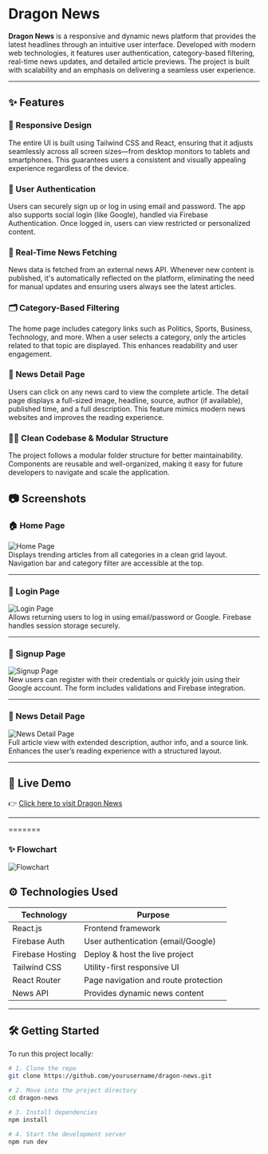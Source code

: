 # Dragon News
 
**Dragon News**  is a responsive and dynamic news platform that provides the latest headlines through an intuitive user interface. Developed with modern web technologies, it features user authentication, category-based filtering, real-time news updates, and detailed article previews. The project is built with scalability and an emphasis on delivering a seamless user experience.

---

## ✨ Features

### 🧭 Responsive Design  
The entire UI is built using Tailwind CSS and React, ensuring that it adjusts seamlessly across all screen sizes—from desktop monitors to tablets and smartphones. This guarantees users a consistent and visually appealing experience regardless of the device.

### 🔐 User Authentication  
Users can securely sign up or log in using email and password. The app also supports social login (like Google), handled via Firebase Authentication. Once logged in, users can view restricted or personalized content.

### 🔄 Real-Time News Fetching  
News data is fetched from an external news API. Whenever new content is published, it's automatically reflected on the platform, eliminating the need for manual updates and ensuring users always see the latest articles.

### 🗂️ Category-Based Filtering  
The home page includes category links such as Politics, Sports, Business, Technology, and more. When a user selects a category, only the articles related to that topic are displayed. This enhances readability and user engagement.

### 📄 News Detail Page  
Users can click on any news card to view the complete article. The detail page displays a full-sized image, headline, source, author (if available), published time, and a full description. This feature mimics modern news websites and improves the reading experience.

### 👨‍💻 Clean Codebase & Modular Structure  
The project follows a modular folder structure for better maintainability. Components are reusable and well-organized, making it easy for future developers to navigate and scale the application.


## 📷 Screenshots


### 🏠 Home Page  
![Home Page](./screenshots/home-page.png)  
Displays trending articles from all categories in a clean grid layout. Navigation bar and category filter are accessible at the top.

---

### 🔐 Login Page  
![Login Page](./screenshots/login-page.png)  
Allows returning users to log in using email/password or Google. Firebase handles session storage securely.

---

### 📝 Signup Page  
![Signup Page](./screenshots/signup-page.png)  
New users can register with their credentials or quickly join using their Google account. The form includes validations and Firebase integration.

---


### 📖 News Detail Page  
![News Detail Page](./screenshots/news-detail-page.png)  
Full article view with extended description, author info, and a source link. Enhances the user’s reading experience with a structured layout.

---

## 🚀 Live Demo

👉 [Click here to visit Dragon News](https://dragon-news-auth-7b85e.web.app/)

---
=======
### ✨ Flowchart
![Flowchart](./screenshots/flow-diagram.png)  

## ⚙️ Technologies Used

| Technology      | Purpose                             |
|-----------------|-------------------------------------|
| React.js        | Frontend framework                  |
| Firebase Auth   | User authentication (email/Google) |
| Firebase Hosting| Deploy & host the live project     |
| Tailwind CSS    | Utility-first responsive UI         |
| React Router    | Page navigation and route protection|
| News API        | Provides dynamic news content       |

---

## 🛠️ Getting Started

To run this project locally:

```bash
# 1. Clone the repo
git clone https://github.com/yourusername/dragon-news.git

# 2. Move into the project directory
cd dragon-news

# 3. Install dependencies
npm install

# 4. Start the development server
npm run dev
